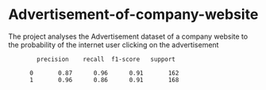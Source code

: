 # Advertisement-of-company-website

The project analyses the Advertisement dataset of a company website to the probability of the internet user clicking on the advertisement 

            precision    recall  f1-score   support

          0       0.87      0.96      0.91       162
          1       0.96      0.86      0.91       168


